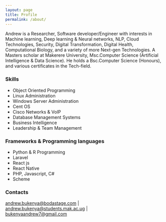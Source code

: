 ```yaml
---
layout: page
title: Profile
permalink: /about/
---
```

Andrew is a Researcher, Software developer/Engineer with interests in Machine learning, Deep learning & Neural networks, NLP, Cloud Technologies, Security, Digital Transformation, Digital Health, Computational Biology, and a variety of more Next-gen Technologies. A Masters scholar at Makerere University, Msc.Computer Science (Artificial Intelligence & Data Science). He holds a Bsc.Computer Science (Honours), and various certificates in the Tech-field.

### Skills

- Object Oriented Programming
- Linux Administration
- Windows Server Administration
- Cent OS
- Cisco Networks & VoIP
- Database Management Systems
- Business Intelligence
- Leadership & Team Management

### Frameworks & Programming languages
- Python & R Programming
- Laravel
- React js
- React Native
- PHP, Javascript, C#
- Scheme


### Contacts

[andrew.bukenya@bodastage.com](mailto:email@domain.com)   |   
[andrew.bukenya@students.mak.ac.ug](mailto:email@domain.com)   |   
[bukenyaandrew7@gmail.com](mailto:email@domain.com)
